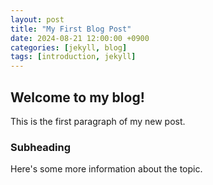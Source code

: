 ```yaml
---
layout: post
title: "My First Blog Post"
date: 2024-08-21 12:00:00 +0900
categories: [jekyll, blog]
tags: [introduction, jekyll]
---
```


## Welcome to my blog!

This is the first paragraph of my new post.

### Subheading

Here's some more information about the topic.